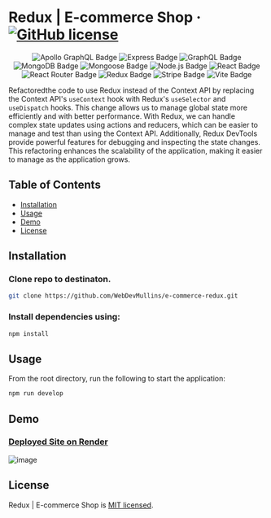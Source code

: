 # Redux | E-commerce Shop &middot; [![GitHub license](https://img.shields.io/badge/License-MIT-blue.svg)](https://github.com/WebDevMullins/svg-logo-maker/blob/main/LICENSE)

<p align="center">
<img src="https://img.shields.io/badge/Apollo%20GraphQL-311C87?logo=apollographql&logoColor=fff&style=flat" alt="Apollo GraphQL Badge">
<img src="https://img.shields.io/badge/Express-000?logo=express&logoColor=fff&style=flat" alt="Express Badge">
<img src="https://img.shields.io/badge/GraphQL-E10098?logo=graphql&logoColor=fff&style=flat" alt="GraphQL Badge">
<img src="https://img.shields.io/badge/MongoDB-47A248?logo=mongodb&logoColor=fff&style=flat" alt="MongoDB Badge">
<img src="https://img.shields.io/badge/Mongoose-800?logo=mongoose&logoColor=fff&style=flat" alt="Mongoose Badge">
<img src="https://img.shields.io/badge/Node.js-393?logo=nodedotjs&logoColor=fff&style=flat" alt="Node.js Badge">
<img src="https://img.shields.io/badge/React-61DAFB?logo=react&logoColor=000&style=flat" alt="React Badge">
<img src="https://img.shields.io/badge/React%20Router-CA4245?logo=reactrouter&logoColor=fff&style=flat" alt="React Router Badge">
<img src="https://img.shields.io/badge/Redux-764ABC?logo=redux&logoColor=fff&style=flat" alt="Redux Badge">
<img src="https://img.shields.io/badge/Stripe-008CDD?logo=stripe&logoColor=fff&style=flat" alt="Stripe Badge">
<img src="https://img.shields.io/badge/Vite-646CFF?logo=vite&logoColor=fff&style=flat" alt="Vite Badge">
</p>

Refactoredthe code to use Redux instead of the Context API by replacing the Context API's `useContext` hook with Redux's `useSelector` and `useDispatch` hooks. This change allows us to manage global state more efficiently and with better performance. With Redux, we can handle complex state updates using actions and reducers, which can be easier to manage and test than using the Context API. Additionally, Redux DevTools provide powerful features for debugging and inspecting the state changes. This refactoring enhances the scalability of the application, making it easier to manage as the application grows.

## Table of Contents

- [Installation](#installation)
- [Usage](#usage)
- [Demo](#demo)
- [License](#license)

## Installation

### Clone repo to destinaton.

```bash
git clone https://github.com/WebDevMullins/e-commerce-redux.git
```

### Install dependencies using:

```bash
npm install
```

## Usage

From the root directory, run the following to start the application:

```bash
npm run develop
```

## Demo

### [Deployed Site on Render](https://redux-e-commerce.onrender.com)

![image](https://github.com/WebDevMullins/e-commerce-redux/assets/6474546/39281287-f927-4ef1-885a-d17040ae860a)

## License

Redux | E-commerce Shop is [MIT licensed](./LICENSE).